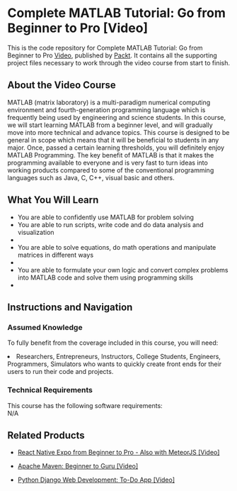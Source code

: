 # Complete MATLAB Tutorial: Go from Beginner to Pro [Video]
This is the code repository for Complete MATLAB Tutorial: Go from Beginner to Pro [Video](https://www.packtpub.com/application-development/complete-matlab-tutorial-go-beginner-pro-video), published by [Packt](https://www.packtpub.com/?utm_source=github). It contains all the supporting project files necessary to work through the video course from start to finish.

## About the Video Course
MATLAB (matrix laboratory) is a multi-paradigm numerical computing environment and fourth-generation programming language which is frequently being used by engineering and science students. In this course, we will start learning MATLAB from a beginner level, and will gradually move into more technical and advance topics. This course is designed to be general in scope which means that it will be beneficial to students in any major. Once, passed a certain learning thresholds, you will definitely enjoy MATLAB Programming. The key benefit of MATLAB is that it makes the programming available to everyone and is very fast to turn ideas into working products compared to some of the conventional programming languages such as Java, C, C++, visual basic and others.

<H2>What You Will Learn</H2>
<DIV class=book-info-will-learn-text>
<UL>
<LI> You are able to confidently use MATLAB for problem solving</LI>
<LI> You are able to run scripts, write code and do data analysis and visualization <LI>
<LI> You are able to solve equations, do math operations and manipulate matrices in different ways <LI>
<LI> You are able to formulate your own logic and convert complex problems into MATLAB code and solve them using programming skills <LI>
</UL></DIV>

## Instructions and Navigation
### Assumed Knowledge
To fully benefit from the coverage included in this course, you will need:<br/>
<DIV class=book-info-will-learn-text>
<LI> Researchers, Entrepreneurs, Instructors, College Students, Engineers, Programmers, Simulators who wants to quickly create front ends for their users to run their code and projects.</LI>
</UL><DIV>

### Technical Requirements
This course has the following software requirements:<br/>
N/A

## Related Products
* [React Native Expo from Beginner to Pro - Also with MeteorJS [Video]](https://www.packtpub.com/application-development/react-native-expo-beginner-pro-also-meteorjs-video)

* [Apache Maven: Beginner to Guru [Video]](https://www.packtpub.com/application-development/apache-maven-beginner-guru-video)

* [Python Django Web Development: To-Do App [Video]](https://www.packtpub.com/web-development/python-django-web-development-do-app-video)
